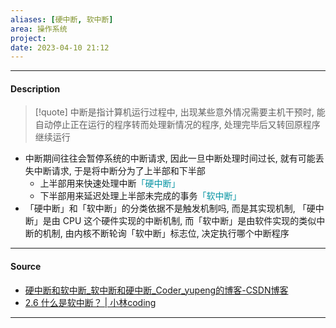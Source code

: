 ```yaml
---
aliases: [硬中断, 软中断]
area: 操作系统
project: 
date: 2023-04-10 21:12
---
```

---
#### Description
> [!quote]
> 中断是指计算机运行过程中, 出现某些意外情况需要主机干预时, 能自动停止正在运行的程序转而处理新情况的程序, 处理完毕后又转回原程序继续运行

- 中断期间往往会暂停系统的中断请求, 因此一旦中断处理时间过长, 就有可能丢失中断请求, 于是将中断分为了上半部和下半部
    - 上半部用来快速处理中断<font color="#0593A2">「硬中断」</font>
    - 下半部用来延迟处理上半部未完成的事务<font color="#0593A2">「软中断」</font>
- 「硬中断」和「软中断」的分类依据不是触发机制吗, 而是其实现机制, 「硬中断」是由 CPU 这个硬件实现的中断机制, 而「软中断」是由软件实现的类似中断的机制, 由内核不断轮询「软中断」标志位, 决定执行哪个中断程序
---
#### Source
- [硬中断和软中断\_软中断和硬中断\_Coder\_yupeng的博客-CSDN博客](https://blog.csdn.net/weixin_43215305/article/details/120027555)
- [2.6 什么是软中断？ | 小林coding](https://xiaolincoding.com/os/1_hardware/soft_interrupt.html)
---
